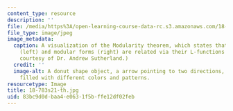 ```yaml
---
content_type: resource
description: ''
file: /media/https%3A/open-learning-course-data-rc.s3.amazonaws.com/18-783-elliptic-curves-spring-2021/83bc9d0dbaa4e0631f5bffe12df02feb_18-783s21-th.jpg
file_type: image/jpeg
image_metadata:
  caption: A visualization of the Modularity theorem, which states that elliptic curves
    (left) and modular forms (right) are related via their L-functions (center). (Image
    courtesy of Dr. Andrew Sutherland.)
  credit: ''
  image-alt: A donut shape object, a arrow pointing to two directions, and a circle
    filled with different colors and patterns.
resourcetype: Image
title: 18-783s21-th.jpg
uid: 83bc9d0d-baa4-e063-1f5b-ffe12df02feb
---
```

